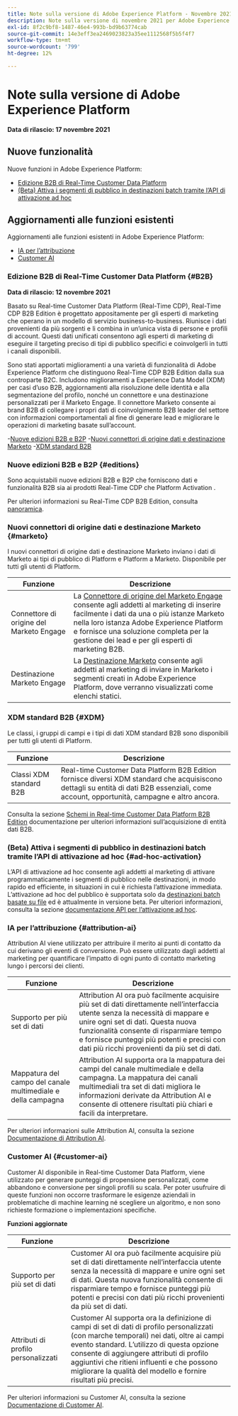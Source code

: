 ```yaml
---
title: Note sulla versione di Adobe Experience Platform - Novembre 2021
description: Note sulla versione di novembre 2021 per Adobe Experience Platform.
exl-id: 8f2c9bf8-1487-46e4-993b-bd9b63774cab
source-git-commit: 14e3eff3ea2469023823a35ee1112568f5b5f4f7
workflow-type: tm+mt
source-wordcount: '799'
ht-degree: 12%

---
```


# Note sulla versione di Adobe Experience Platform

**Data di rilascio: 17 novembre 2021**

## Nuove funzionalità

Nuove funzioni in Adobe Experience Platform:

- [Edizione B2B di Real-Time Customer Data Platform](#B2B)
- [(Beta) Attiva i segmenti di pubblico in destinazioni batch tramite l’API di attivazione ad hoc](#ad-hoc-activation)

## Aggiornamenti alle funzioni esistenti

Aggiornamenti alle funzioni esistenti in Adobe Experience Platform:

- [IA per l’attribuzione](#attribution-ai)
- [Customer AI](#customer-ai)

### Edizione B2B di Real-Time Customer Data Platform {#B2B}

**Data di rilascio: 12 novembre 2021**

Basato su Real-time Customer Data Platform (Real-Time CDP), Real-Time CDP B2B Edition è progettato appositamente per gli esperti di marketing che operano in un modello di servizio business-to-business. Riunisce i dati provenienti da più sorgenti e li combina in un’unica vista di persone e profili di account. Questi dati unificati consentono agli esperti di marketing di eseguire il targeting preciso di tipi di pubblico specifici e coinvolgerli in tutti i canali disponibili.

Sono stati apportati miglioramenti a una varietà di funzionalità di Adobe Experience Platform che distinguono Real-Time CDP B2B Edition dalla sua controparte B2C. Includono miglioramenti a Experience Data Model (XDM) per casi d’uso B2B, aggiornamenti alla risoluzione delle identità e alla segmentazione del profilo, nonché un connettore e una destinazione personalizzati per il Marketo Engage. Il connettore Marketo consente ai brand B2B di collegare i propri dati di coinvolgimento B2B leader del settore con informazioni comportamentali al fine di generare lead e migliorare le operazioni di marketing basate sull’account.

-[Nuove edizioni B2B e B2P](#editions)
-[Nuovi connettori di origine dati e destinazione Marketo](#marketo)
-[XDM standard B2B](#XDM)

### Nuove edizioni B2B e B2P {#editions}

Sono acquistabili nuove edizioni B2B e B2P che forniscono dati e funzionalità B2B sia ai prodotti Real-Time CDP che Platform Activation .

Per ulteriori informazioni su Real-Time CDP B2B Edition, consulta [panoramica](../../rtcdp/overview.md).

### Nuovi connettori di origine dati e destinazione Marketo {#marketo}

I nuovi connettori di origine dati e destinazione Marketo inviano i dati di Marketo ai tipi di pubblico di Platform e Platform a Marketo. Disponibile per tutti gli utenti di Platform.

| Funzione | Descrizione |
|----------|-------------|
| Connettore di origine del Marketo Engage | La [Connettore di origine del Marketo Engage](../../sources/connectors/adobe-applications/marketo/marketo.md) consente agli addetti al marketing di inserire facilmente i dati da una o più istanze Marketo nella loro istanza Adobe Experience Platform e fornisce una soluzione completa per la gestione dei lead e per gli esperti di marketing B2B. |
| Destinazione Marketo Engage | La [Destinazione Marketo](../../destinations/catalog/adobe/marketo-engage.md) consente agli addetti al marketing di inviare in Marketo i segmenti creati in Adobe Experience Platform, dove verranno visualizzati come elenchi statici. |

### XDM standard B2B {#XDM}

Le classi, i gruppi di campi e i tipi di dati XDM standard B2B sono disponibili per tutti gli utenti di Platform.

| Funzione | Descrizione |
|-----------|--------------|
| Classi XDM standard B2B | Real-time Customer Data Platform B2B Edition fornisce diversi XDM standard che acquisiscono dettagli su entità di dati B2B essenziali, come account, opportunità, campagne e altro ancora. |

Consulta la sezione [Schemi in Real-time Customer Data Platform B2B Edition](../../rtcdp/schemas/b2b.md) documentazione per ulteriori informazioni sull’acquisizione di entità dati B2B.

### (Beta) Attiva i segmenti di pubblico in destinazioni batch tramite l’API di attivazione ad hoc {#ad-hoc-activation}

L’API di attivazione ad hoc consente agli addetti al marketing di attivare programmaticamente i segmenti di pubblico nelle destinazioni, in modo rapido ed efficiente, in situazioni in cui è richiesta l’attivazione immediata. L’attivazione ad hoc del pubblico è supportata solo da [destinazioni batch basate su file](../../destinations/destination-types.md#file-based) ed è attualmente in versione beta. Per ulteriori informazioni, consulta la sezione [documentazione API per l’attivazione ad hoc](../../destinations/api/ad-hoc-activation-api.md).

### IA per l’attribuzione {#attribution-ai}

Attribution AI viene utilizzato per attribuire il merito ai punti di contatto da cui derivano gli eventi di conversione. Può essere utilizzato dagli addetti al marketing per quantificare l’impatto di ogni punto di contatto marketing lungo i percorsi dei clienti.

| Funzione | Descrizione |
|-----------|---------------|
| Supporto per più set di dati | Attribution AI ora può facilmente acquisire più set di dati direttamente nell’interfaccia utente senza la necessità di mappare e unire ogni set di dati. Questa nuova funzionalità consente di risparmiare tempo e fornisce punteggi più potenti e precisi con dati più ricchi provenienti da più set di dati. |
| Mappatura del campo del canale multimediale e della campagna | Attribution AI supporta ora la mappatura dei campi del canale multimediale e della campagna. La mappatura dei canali multimediali tra set di dati migliora le informazioni derivate da Attribution AI e consente di ottenere risultati più chiari e facili da interpretare. |

Per ulteriori informazioni sulle Attribution AI, consulta la sezione [Documentazione di Attribution AI](../../intelligent-services/attribution-ai/overview.md).

### Customer AI {#customer-ai}

Customer AI disponibile in Real-time Customer Data Platform, viene utilizzato per generare punteggi di propensione personalizzati, come abbandono e conversione per singoli profili su scala. Per poter usufruire di queste funzioni non occorre trasformare le esigenze aziendali in problematiche di machine learning né scegliere un algoritmo, e non sono richieste formazione o implementazioni specifiche.

**Funzioni aggiornate**

| Funzione | Descrizione |
|-----------|-------------|
| Supporto per più set di dati | Customer AI ora può facilmente acquisire più set di dati direttamente nell’interfaccia utente senza la necessità di mappare e unire ogni set di dati. Questa nuova funzionalità consente di risparmiare tempo e fornisce punteggi più potenti e precisi con dati più ricchi provenienti da più set di dati. |
| Attributi di profilo personalizzati | Customer AI supporta ora la definizione di campi di set di dati di profilo personalizzati (con marche temporali) nei dati, oltre ai campi evento standard. L’utilizzo di questa opzione consente di aggiungere attributi di profilo aggiuntivi che ritieni influenti e che possono migliorare la qualità del modello e fornire risultati più precisi. |

Per ulteriori informazioni su Customer AI, consulta la sezione [Documentazione di Customer AI](../../intelligent-services/customer-ai/overview.md).
